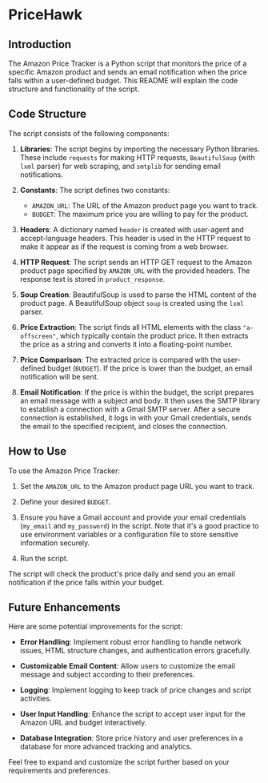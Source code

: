 # PriceHawk

## Introduction

The Amazon Price Tracker is a Python script that monitors the price of a specific Amazon product and sends an email notification when the price falls within a user-defined budget. This README will explain the code structure and functionality of the script.

## Code Structure

The script consists of the following components:

1. **Libraries**: The script begins by importing the necessary Python libraries. These include `requests` for making HTTP requests, `BeautifulSoup` (with `lxml` parser) for web scraping, and `smtplib` for sending email notifications.

2. **Constants**: The script defines two constants:
   - `AMAZON_URL`: The URL of the Amazon product page you want to track.
   - `BUDGET`: The maximum price you are willing to pay for the product.

3. **Headers**: A dictionary named `header` is created with user-agent and accept-language headers. This header is used in the HTTP request to make it appear as if the request is coming from a web browser.

4. **HTTP Request**: The script sends an HTTP GET request to the Amazon product page specified by `AMAZON_URL` with the provided headers. The response text is stored in `product_response`.

5. **Soup Creation**: BeautifulSoup is used to parse the HTML content of the product page. A BeautifulSoup object `soup` is created using the `lxml` parser.

6. **Price Extraction**: The script finds all HTML elements with the class `"a-offscreen"`, which typically contain the product price. It then extracts the price as a string and converts it into a floating-point number.

7. **Price Comparison**: The extracted price is compared with the user-defined budget (`BUDGET`). If the price is lower than the budget, an email notification will be sent.

8. **Email Notification**: If the price is within the budget, the script prepares an email message with a subject and body. It then uses the SMTP library to establish a connection with a Gmail SMTP server. After a secure connection is established, it logs in with your Gmail credentials, sends the email to the specified recipient, and closes the connection.

## How to Use

To use the Amazon Price Tracker:

1. Set the `AMAZON_URL` to the Amazon product page URL you want to track.

2. Define your desired `BUDGET`.

3. Ensure you have a Gmail account and provide your email credentials (`my_email` and `my_password`) in the script. Note that it's a good practice to use environment variables or a configuration file to store sensitive information securely.

4. Run the script.

The script will check the product's price daily and send you an email notification if the price falls within your budget.

## Future Enhancements

Here are some potential improvements for the script:

- **Error Handling**: Implement robust error handling to handle network issues, HTML structure changes, and authentication errors gracefully.

- **Customizable Email Content**: Allow users to customize the email message and subject according to their preferences.

- **Logging**: Implement logging to keep track of price changes and script activities.

- **User Input Handling**: Enhance the script to accept user input for the Amazon URL and budget interactively.

- **Database Integration**: Store price history and user preferences in a database for more advanced tracking and analytics.

Feel free to expand and customize the script further based on your requirements and preferences.
